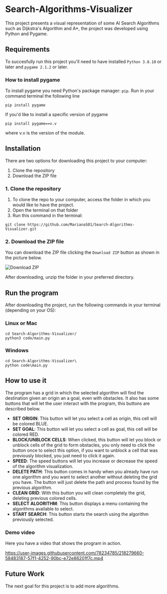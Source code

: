 # **Search-Algorithms-Visualizer**
This project presents a visual representation of some AI Search Algorithms such as Dijkstra's Algorithm and A*, the project was developed using Python and Pygame.

## **Requirements**
To succesfully run this project you'll need to have installed `Python 3.8.10` or later and `pygame 2.1.2` or later.

### **How to install pygame**
To install pygame you need Python's package manager: `pip`.
Run in your command terminal the following line
```
pip install pygame
```
If you'd like to install a specific version of pygame
```
pip install pygame==v.v
```
where v.v is the version of the module.

## **Installation**
There are two options for downloading this project to your computer:
1. Clone the repository
2. Download the ZIP file

### 1. Clone the repository
1. To clone the repo to your computer, access the folder in which you would like to have the project.
2. Open the terminal on that folder
3. Run this command in the terminal:
```
git clone https://github.com/MarianaS01/Search-Algorithms-Visualizer.git
```

### 2. Download the ZIP file
You can download the ZIP file clicking the ```Download ZIP``` button as shown in the picture below.

![Download ZIP](https://user-images.githubusercontent.com/78234785/224164211-8156a336-6c7b-446c-b802-efc164ae3ae8.png)


After downloading, unzip the folder in your preferred directory.


## **Run the program**
After downloading the project, run the following commands in your terminal (depending on your OS):

### Linux or Mac
```
cd Search-Algorithms-Visualizer/
python3 code/main.py
```

### Windows
```
cd Search-Algorithms-Visualizer\
python code\main.py
```

## **How to use it**
The program has a grid in which the selected algorithm will find the destination given an origin an a goal, even with obstacles. It also has some buttons that will let the user interact with the program, this buttons are described below.
* **SET ORIGIN**: This button will let you select a cell as origin, this cell will be colored BLUE. 
* **SET GOAL**: This button will let you select a cell as goal, this cell will be colored RED.
* **BLOCK/UNBLOCK CELLS**: When clicked, this button will let you block or unblock cells of the grid to form obstacles, you only need to click the button once to select this option, if you want to unblock a cell that was previously blocked, you just need to click it again.
* **SPEED**: The speed buttons will let you increase or decrease the speed of the algorithm visualization.
* **DELETE PATH**: This button comes in handy when you already have run one algorithm and you want to select another without deleting the grid you have. The button will just delete the path and process found by the previous algorithm.
* **CLEAN GRID**: With this button you will clean completely the grid, deleting previous colored cells.
* **SELECT ALGORITHM**: This button displays a menu containing the algorithms available to select.
* **START SEARCH**: This button starts the search using the algorithm previously selected.

### Demo video
Here you have a video that shows the program in action.

https://user-images.githubusercontent.com/78234785/218279660-58483187-57f1-4252-90bc-e72e86201f7c.mp4 

## **Future Work**
The next goal for this project is to add more algorithms.
